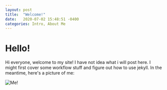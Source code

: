 ```yaml
---
layout: post
title:  "Welcome!"
date:   2020-07-02 15:48:51 -0400
categories: Intro, About Me
---
```


# Hello!

Hi everyone, welcome to my site! I have not idea what i will post here. I might first cover some workflow stuff and figure out how to use jekyll. In the meantime, here's a picture of me:

![Me!](/assets/Headshot-Phys_Building.JPG)
